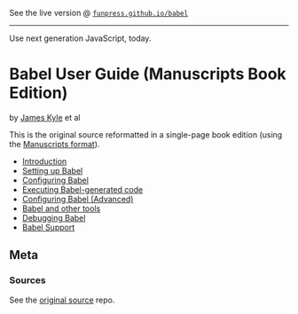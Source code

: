 
See the live version @ [`funpress.github.io/babel`](http://funpress.github.io/babel)

---

Use next generation JavaScript, today.

# Babel User Guide (Manuscripts Book Edition)

by [James Kyle](https://github.com/thejameskyle) et al

This is the original source reformatted in a single-page book edition (using the [Manuscripts format](http://manuscripts.github.io)).

- [Introduction](01__Introduction.md)
- [Setting up Babel](02__Setting_up_Babel.md)
- [Configuring Babel](03__Configuring_Babel.md)
- [Executing Babel-generated code](04__Executing_Babel-generated_code.md)
- [Configuring Babel (Advanced)](05__Configuring_Babel_(Advanced).md)
- [Babel and other tools](06__Babel_and_other_tools.md)
- [Debugging Babel](07__Debugging_Babel.md)
- [Babel Support](08__Babel_Support.md)

## Meta

### Sources

See the [original source](https://github.com/thejameskyle/babel-handbook) repo.
